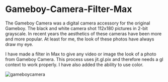 # Gameboy-Camera-Filter-Max
The Gameboy Camera was a digital camera accessory for the original Gameboy. The black and white camera shot 112x180 pictures in 2-bit grayscale. In recent years the aesthetics of these cameras have been more and more popular. At least for me, the look of these photos have always draw my eye.

I have made a filter in Max to give any video or image the look of a photo from Gameboy Camera. This process uses jit.gl.pix and therefore needs a gl context to work properly. I have also added the ability to use color.


![gameboycamera](https://user-images.githubusercontent.com/115057671/236893915-920a6afc-40de-4be2-9271-f507ba34e665.gif)
